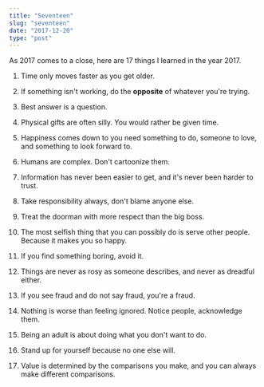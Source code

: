 ```yaml
---
title: "Seventeen"
slug: "seventeen"
date: "2017-12-20"
type: "post"
---
```


As 2017 comes to a close, here are 17 things I learned in the year 2017.  

1. Time only moves faster as you get older. 

2. If something isn't working, do the **opposite** of whatever you're trying. 

3. Best answer is a question. 

4. Physical gifts are often silly. You would rather be given time. 

5. Happiness comes down to you need something to do, someone to love, and something to look forward to.

6. Humans are complex. Don't cartoonize them. 

7. Information has never been easier to get, and it's never been harder to trust. 

8. Take responsibility always, don't blame anyone else. 

9. Treat the doorman with more respect than the big boss.

10. The most selfish thing that you can possibly do is serve other people. Because it makes you so happy.

11. If you find something boring, avoid it. 

12. Things are never as rosy as someone describes, and never as dreadful either. 

13. If you see fraud and do not say fraud, you're a fraud.

14. Nothing is worse than feeling ignored. Notice people, acknowledge them. 

15. Being an adult is about doing what you don't want to do. 

16. Stand up for yourself because no one else will. 

17. Value is determined by the comparisons you make, and you can always make different comparisons. 